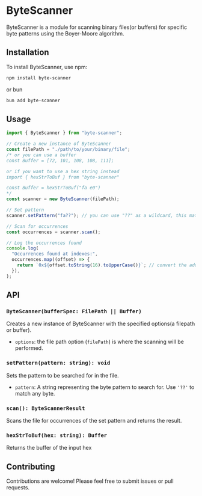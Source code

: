 # ByteScanner

ByteScanner is a module for scanning binary files(or buffers) for specific byte patterns using the Boyer-Moore algorithm.

## Installation

To install ByteScanner, use npm:

```bash
npm install byte-scanner
```

or bun

```bash
bun add byte-scanner
```

## Usage

```typescript
import { ByteScanner } from "byte-scanner";

// Create a new instance of ByteScanner
const filePath = "./path/to/your/binary/file";
/* or you can use a buffer
const Buffer = [72, 101, 108, 108, 111];

or if you want to use a hex string instead
import { hexStrToBuf } from "byte-scanner"

const Buffer = hexStrToBuf("fa e0")
*/
const scanner = new ByteScanner(filePath);

// Set pattern
scanner.setPattern("fa??"); // you can use "??" as a wildcard, this matches any byte

// Scan for occurrences
const occurrences = scanner.scan();

// Log the occurrences found
console.log(
  "Occurrences found at indexes:",
  occurrences.map((offset) => {
    return `0x${offset.toString(16).toUpperCase()}`; // convert the address to a string
  }),
);
```

## API

### `ByteScanner(bufferSpec: FilePath || Buffer)`

Creates a new instance of ByteScanner with the specified options(a filepath or buffer).

- `options`: the file path option (`filePath`) is where the scanning will be performed.

### `setPattern(pattern: string): void`

Sets the pattern to be searched for in the file.

- `pattern`: A string representing the byte pattern to search for. Use `'??'` to match any byte.

### `scan(): ByteScannerResult`

Scans the file for occurrences of the set pattern and returns the result.

### `hexStrToBuf(hex: string): Buffer`

Returns the buffer of the input hex

## Contributing

Contributions are welcome! Please feel free to submit issues or pull requests.
